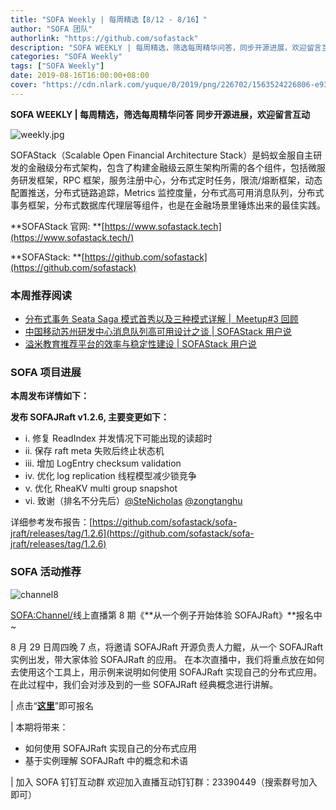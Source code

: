 ```yaml
---
title: "SOFA Weekly | 每周精选【8/12 - 8/16】"
author: "SOFA 团队"
authorlink: "https://github.com/sofastack"
description: "SOFA WEEKLY | 每周精选，筛选每周精华问答，同步开源进展，欢迎留言互动。"
categories: "SOFA Weekly"
tags: ["SOFA Weekly"]
date: 2019-08-16T16:00:00+08:00
cover: "https://cdn.nlark.com/yuque/0/2019/png/226702/1563524226806-e93607a3-1b77-4ca2-8c3c-0384ab966154.png"
---
```


**SOFA WEEKLY | 每周精选，筛选每周精华问答**
**同步开源进展，欢迎留言互动**

![weekly.jpg](https://cdn.nlark.com/yuque/0/2019/jpeg/226702/1562925824761-fc720f21-9622-437b-a783-0b0729eda119.jpeg)

SOFAStack（Scalable Open Financial Architecture Stack）是蚂蚁金服自主研发的金融级分布式架构，包含了构建金融级云原生架构所需的各个组件，包括微服务研发框架，RPC 框架，服务注册中心，分布式定时任务，限流/熔断框架，动态配置推送，分布式链路追踪，Metrics 监控度量，分布式高可用消息队列，分布式事务框架，分布式数据库代理层等组件，也是在金融场景里锤炼出来的最佳实践。

**SOFAStack 官网: **[https://www.sofastack.tech](https://www.sofastack.tech/)

**SOFAStack: **[https://github.com/sofastack](https://github.com/sofastack)

### 本周推荐阅读

- [分布式事务 Seata Saga 模式首秀以及三种模式详解 |  Meetup#3 回顾](https://www.sofastack.tech/blog/sofa-meetup-3-seata-retrospect/)
- [中国移动苏州研发中心消息队列高可用设计之谈 | SOFAStack 用户说](https://www.sofastack.tech/blog/sofa-jraft-user-china-mobile/)
- [溢米教育推荐平台的效率与稳定性建设 | SOFAStack 用户说](https://www.sofastack.tech/blog/sofastack-user-yimi/)

### SOFA 项目进展

**本周发布详情如下：**

**发布 SOFAJRaft v1.2.6, 主要变更如下：**
- i. 修复 ReadIndex 并发情况下可能出现的读超时
- ii. 保存 raft meta 失败后终止状态机
- iii. 增加 LogEntry checksum validation
- iv. 优化 log replication 线程模型减少锁竞争
- v. 优化 RheaKV multi group snapshot
- vi. 致谢（排名不分先后）[@SteNicholas](https://github.com/SteNicholas) [@zongtanghu](https://github.com/zongtanghu)

详细参考发布报告：[https://github.com/sofastack/sofa-jraft/releases/tag/1.2.6](https://github.com/sofastack/sofa-jraft/releases/tag/1.2.6)

### SOFA 活动推荐 

![channel8](https://cdn.nlark.com/yuque/0/2019/jpeg/226702/1565935546514-0a0cad8d-7d94-4f97-8bd0-00dc24b8ddb3.jpeg)

<SOFA:Channel/>线上直播第 8 期《**从一个例子开始体验 SOFAJRaft》**报名中~

8 月 29 日周四晚 7 点，将邀请 SOFAJRaft 开源负责人力鲲，从一个 SOFAJRaft 实例出发，带大家体验 SOFAJRaft 的应用。
在本次直播中，我们将重点放在如何去使用这个工具上，用示例来说明如何使用 SOFAJRaft 实现自己的分布式应用。在此过程中，我们会对涉及到的一些 SOFAJRaft 经典概念进行讲解。

| 点击“[**这里**](https://tech.antfin.com/community/live/821)”即可报名

| 本期将带来：

- 如何使用 SOFAJRaft 实现自己的分布式应用
- 基于实例理解 SOFAJRaft 中的概念和术语

| 加入 SOFA 钉钉互动群
欢迎加入直播互动钉钉群：23390449（搜索群号加入即可）
